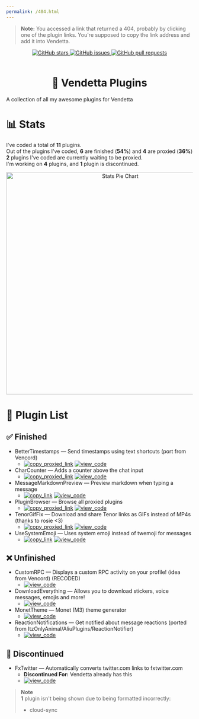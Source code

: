 ```yaml
---
permalink: /404.html
---
```

> **Note:** You accessed a link that returned a 404, probably by clicking one of the plugin links. You're supposed to copy the link address and add it into Vendetta.

<div align="center">
	<a href="https://github.com/Gabe616/VendettaPlugins/stargazers">
		<img alt="GitHub stars" src="https://img.shields.io/github/stars/Gabe616/VendettaPlugins?style=for-the-badge&color=BBDEFB&labelColor=263238">
	</a>
	<a href="https://github.com/Gabe616/VendettaPlugins/issues">
		<img alt="GitHub issues" src="https://img.shields.io/github/issues/Gabe616/VendettaPlugins?style=for-the-badge&color=C5CAE9&labelColor=263238">
	</a>
	<a href="https://github.com/Gabe616/VendettaPlugins/pulls">
		<img alt="GitHub pull requests" src="https://img.shields.io/github/issues-pr/Gabe616/VendettaPlugins?style=for-the-badge&color=D1C4E9&labelColor=263238">
	</a>
</div>
<br/>
<div align="center">
	<h1>🌙 Vendetta Plugins</h1>
</div>

A collection of all my awesome plugins for Vendetta

# 📊 Stats

I've coded a total of **11** plugins.  
Out of the plugins I've coded, **6** are finished (**54%**) and **4** are proxied (**36%**)  
**2** plugins I've coded are currently waiting to be proxied.  
I'm working on **4** plugins, and **1** plugin is discontinued.

<div align="center">
	<img alt="Stats Pie Chart" src="https://quickchart.io/chart?c=%7B%22type%22%3A%22doughnut%22%2C%22data%22%3A%7B%22labels%22%3A%5B%22Proxied%22%2C%22Unproxied%22%2C%22Unfinished%22%2C%22Discontinued%22%5D%2C%22datasets%22%3A%5B%7B%22data%22%3A%5B4%2C2%2C4%2C1%5D%2C%22backgroundColor%22%3A%5B%22%2300BCD4%22%2C%22%238BC34A%22%2C%22%239E9E9E%22%2C%22%23F44336%22%5D%2C%22datalabels%22%3A%7B%22labels%22%3A%7B%22index%22%3A%7B%22color%22%3A%22%23FFF%22%2C%22font%22%3A%7B%22size%22%3A18%7D%2C%22align%22%3A%22end%22%2C%22anchor%22%3A%22end%22%2C%22formatter%22%3A(_%2C%20ctx)%20%3D%3E%20ctx.chart.data.labels%5Bctx.dataIndex%5D%7D%2C%22name%22%3A%7B%22color%22%3A%22%23222%22%2C%22backgroundColor%22%3A%22%23FFF%22%2C%22borderRadius%22%3A4%2C%22offset%22%3A0%2C%22padding%22%3A2%2C%22font%22%3A%7B%22size%22%3A16%7D%2C%22align%22%3A%22top%22%2C%22formatter%22%3A(val)%20%3D%3E%20%60%24%7BMath.floor((val%20%2F%2011)%20*%20100)%7D%25%60%7D%2C%22value%22%3A%7B%22color%22%3A%22%23FFF%22%2C%22font%22%3A%7B%22size%22%3A16%7D%2C%22padding%22%3A0%2C%22align%22%3A%22bottom%22%7D%7D%7D%7D%5D%7D%2C%22options%22%3A%7B%22legend%22%3A%7B%22display%22%3Afalse%7D%2C%22layout%22%3A%7B%22padding%22%3A%7B%22top%22%3A30%2C%22bottom%22%3A30%7D%7D%2C%22plugins%22%3A%7B%22datalabels%22%3A%7B%22display%22%3Atrue%7D%2C%22doughnutlabel%22%3A%7B%22color%22%3A%22%23FFF%22%2C%22labels%22%3A%5B%7B%22text%22%3A11%2C%22font%22%3A%7B%22size%22%3A20%2C%22weight%22%3A%22bold%22%7D%7D%2C%7B%22text%22%3A%22plugins%22%7D%5D%7D%7D%7D%7D" width=600 />
</div>

# 📃 Plugin List

## ✅ Finished

- BetterTimestamps — Send timestamps using text shortcuts (port from Vencord)
	- [<img alt="copy_proxied_link" src="https://img.shields.io/badge/copy_proxied_link-263238?style=for-the-badge" />](https://vd-plugins.github.io/proxy/gabe616.github.io/VendettaPlugins/better-timestamps) [<img alt="view_code" src="https://img.shields.io/badge/view_code-263238?style=for-the-badge" />](https://github.com/Gabe616/VendettaPlugins/tree/main/plugins/better-timestamps)
- CharCounter — Adds a counter above the chat input
	- [<img alt="copy_proxied_link" src="https://img.shields.io/badge/copy_proxied_link-263238?style=for-the-badge" />](https://vd-plugins.github.io/proxy/gabe616.github.io/VendettaPlugins/char-counter) [<img alt="view_code" src="https://img.shields.io/badge/view_code-263238?style=for-the-badge" />](https://github.com/Gabe616/VendettaPlugins/tree/main/plugins/char-counter)
- MessageMarkdownPreview — Preview markdown when typing a message
	- [<img alt="copy_link" src="https://img.shields.io/badge/copy_link-263238?style=for-the-badge" />](https://gabe616.github.io/VendettaPlugins/message-markdown-preview) [<img alt="view_code" src="https://img.shields.io/badge/view_code-263238?style=for-the-badge" />](https://github.com/Gabe616/VendettaPlugins/tree/main/plugins/message-markdown-preview)
- PluginBrowser — Browse all proxied plugins
	- [<img alt="copy_proxied_link" src="https://img.shields.io/badge/copy_proxied_link-263238?style=for-the-badge" />](https://vd-plugins.github.io/proxy/gabe616.github.io/VendettaPlugins/plugin-browser) [<img alt="view_code" src="https://img.shields.io/badge/view_code-263238?style=for-the-badge" />](https://github.com/Gabe616/VendettaPlugins/tree/main/plugins/plugin-browser)
- TenorGifFix — Download and share Tenor links as GIFs instead of MP4s (thanks to rosie <3)
	- [<img alt="copy_proxied_link" src="https://img.shields.io/badge/copy_proxied_link-263238?style=for-the-badge" />](https://vd-plugins.github.io/proxy/gabe616.github.io/VendettaPlugins/tenor-gif-fix) [<img alt="view_code" src="https://img.shields.io/badge/view_code-263238?style=for-the-badge" />](https://github.com/Gabe616/VendettaPlugins/tree/main/plugins/tenor-gif-fix)
- UseSystemEmoji — Uses system emoji instead of twemoji for messages
	- [<img alt="copy_link" src="https://img.shields.io/badge/copy_link-263238?style=for-the-badge" />](https://gabe616.github.io/VendettaPlugins/use-system-emoji) [<img alt="view_code" src="https://img.shields.io/badge/view_code-263238?style=for-the-badge" />](https://github.com/Gabe616/VendettaPlugins/tree/main/plugins/use-system-emoji)

## ❌ Unfinished

- CustomRPC — Displays a custom RPC activity on your profile! (idea from Vencord) (RECODED)
	- [<img alt="view_code" src="https://img.shields.io/badge/view_code-263238?style=for-the-badge" />](https://github.com/Gabe616/VendettaPlugins/tree/main/plugins/customrpc)
- DownloadEverything — Allows you to download stickers, voice messages, emojis and more!
	- [<img alt="view_code" src="https://img.shields.io/badge/view_code-263238?style=for-the-badge" />](https://github.com/Gabe616/VendettaPlugins/tree/main/plugins/download-everything)
- MonetTheme — Monet (M3) theme generator
	- [<img alt="view_code" src="https://img.shields.io/badge/view_code-263238?style=for-the-badge" />](https://github.com/Gabe616/VendettaPlugins/tree/main/plugins/monet-theme)
- ReactionNotifications — Get notified about message reactions (ported from ItzOnlyAnimal/AliuPlugins/ReactionNotifier)
	- [<img alt="view_code" src="https://img.shields.io/badge/view_code-263238?style=for-the-badge" />](https://github.com/Gabe616/VendettaPlugins/tree/main/plugins/reaction-notifications)

## 🎫 Discontinued

- FxTwitter — Automatically converts twitter.com links to fxtwitter.com
	- **Discontinued For:** Vendetta already has this
	- [<img alt="view_code" src="https://img.shields.io/badge/view_code-263238?style=for-the-badge" />](https://github.com/Gabe616/VendettaPlugins/tree/main/plugins/fxtwitter)

> **Note**  
> **1** plugin isn't being shown due to being formatted incorrectly:  
> - cloud-sync  
